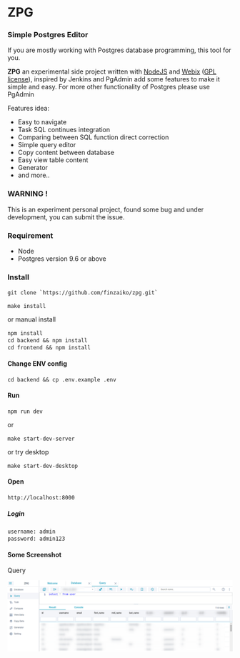 # ZPG

### Simple Postgres Editor

If you are mostly working with Postgres database programming, this tool for you.

**ZPG** an experimental side project written with [NodeJS](https://nodejs.org) and [Webix](https://webix.com) ([GPL license](https://www.npmjs.com/package/webix)), inspired by Jenkins and PgAdmin add some features to make it simple and easy.
For more other functionality of Postgres please use PgAdmin

Features idea:

- Easy to navigate
- Task SQL continues integration
- Comparing between SQL function direct correction
- Simple query editor
- Copy content between database
- Easy view table content
- Generator
- and more..

### WARNING !

This is an experiment personal project, found some bug and under development, you can submit the issue.

### Requirement

- Node
- Postgres version 9.6 or above

### Install

```
git clone `https://github.com/finzaiko/zpg.git`
```

```
make install
```

or manual install

```
npm install
cd backend && npm install
cd frontend && npm install

```

#### Change ENV config

```
cd backend && cp .env.example .env
```

#### Run

```
npm run dev
```
or
```
make start-dev-server
```

or try desktop

```
make start-dev-desktop
```

#### Open

```
http://localhost:8000
```

##### Login

```
username: admin
password: admin123
```

#### Some Screenshot

Query

![query](assets-demo/zpg_query.png)


